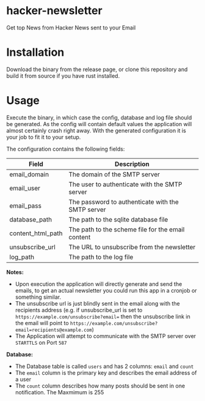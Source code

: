 # hacker-newsletter
Get top News from Hacker News sent to your Email

# Installation
Download the binary from the release page, or clone this repository and build
it from source if you have rust installed.

# Usage
Execute the binary, in which case the config,
database and log file should be generated. As the config will contain default
values the application will almost certainly crash right away.
With the generated configuration it is your job to fit it to your setup.

The configuration contains the following fields:

| Field             | Description                                       |
| ----------------- | ------------------------------------------------- |
| email_domain      | The domain of the SMTP server                     |
| email_user        | The user to authenticate with the SMTP server     |
| email_pass        | The password to authenticate with the SMTP server |
| database_path     | The path to the sqlite database file              |
| content_html_path | The path to the scheme file for the email content |
| unsubscribe_url   | The URL to unsubscribe from the newsletter        |
| log_path          | The path to the log file                          |

**Notes:**
- Upon execution the application will directly generate and send the emails, to get an actual newsletter
    you could run this app in a cronjob or something similar.
- The unsubscribe url is just blindly sent in the email along with the recipients address
    (e.g. if unsubscribe_url is set to `https://example.com/unsubscribe?email=` then the unsubscribe link in
    the email will point to `https://example.com/unsubscribe?email=recipients@example.com`)
- The Application will attempt to communicate with the SMTP server over `STARTTLS` on Port `587`

**Database:**
- The Database table is called `users` and has 2 columns: `email` and `count`
- The `email` column is the primary key and describes the email address of a user
- The `count` column describes how many posts should be sent in one notification. The Maxmimum is 255
